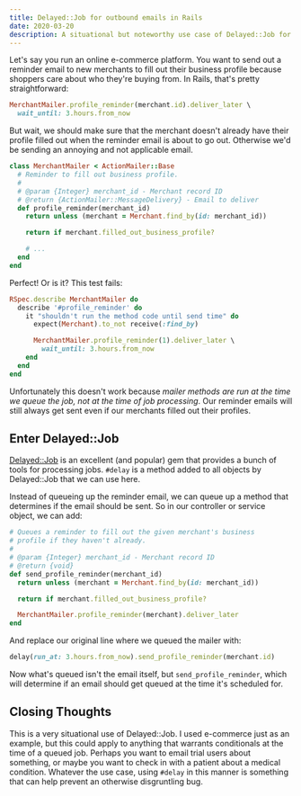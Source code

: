 ```yaml
---
title: Delayed::Job for outbound emails in Rails
date: 2020-03-20
description: A situational but noteworthy use case of Delayed::Job for outbound emails in Ruby on Rails.
---
```


Let's say you run an online e-commerce platform. You want to send out a reminder email to new merchants to fill out their business profile because shoppers care about who they're buying from. In Rails, that's pretty straightforward:

```ruby
MerchantMailer.profile_reminder(merchant.id).deliver_later \
  wait_until: 3.hours.from_now
```

But wait, we should make sure that the merchant doesn't already have their profile filled out when the reminder email is about to go out. Otherwise we'd be sending an annoying and not applicable email.

```ruby
class MerchantMailer < ActionMailer::Base
  # Reminder to fill out business profile.
  #
  # @param {Integer} merchant_id - Merchant record ID
  # @return {ActionMailer::MessageDelivery} - Email to deliver
  def profile_reminder(merchant_id)
    return unless (merchant = Merchant.find_by(id: merchant_id))

    return if merchant.filled_out_business_profile?

    # ...
  end
end
```

Perfect! Or is it? This test fails:

```ruby
RSpec.describe MerchantMailer do
  describe '#profile_reminder' do
    it "shouldn't run the method code until send time" do
      expect(Merchant).to_not receive(:find_by)

      MerchantMailer.profile_reminder(1).deliver_later \
        wait_until: 3.hours.from_now
    end
  end
end
```

Unfortunately this doesn't work because _mailer methods are run at the time we queue the job, not at the time of job processing_. Our reminder emails will still always get sent even if our merchants filled out their profiles.


## Enter Delayed::Job

[Delayed::Job](https://github.com/collectiveidea/delayed_job/) is an excellent (and popular) gem that provides a bunch of tools for processing jobs. `#delay` is a method added to all objects by Delayed::Job that we can use here.

Instead of queueing up the reminder email, we can queue up a method that determines if the email should be sent. So in our controller or service object, we can add:

```ruby
# Queues a reminder to fill out the given merchant's business
# profile if they haven't already.
#
# @param {Integer} merchant_id - Merchant record ID
# @return {void}
def send_profile_reminder(merchant_id)
  return unless (merchant = Merchant.find_by(id: merchant_id))

  return if merchant.filled_out_business_profile?

  MerchantMailer.profile_reminder(merchant).deliver_later
end
```

And replace our original line where we queued the mailer with:

```ruby
delay(run_at: 3.hours.from_now).send_profile_reminder(merchant.id)
```

Now what's queued isn't the email itself, but `send_profile_reminder`, which will determine if an email should get queued at the time it's scheduled for.


## Closing Thoughts

This is a very situational use of Delayed::Job. I used e-commerce just as an example, but this could apply to anything that warrants conditionals at the time of a queued job. Perhaps you want to email trial users about something, or maybe you want to check in with a patient about a medical condition. Whatever the use case, using `#delay` in this manner is something that can help prevent an otherwise disgruntling bug.
